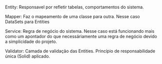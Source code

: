 Entity: Responsavel por refletir tabelas, comportamentos do sistema.

Mapper: Faz o mapeamento de uma classe para outra. Nesse caso DataSets para Entities

Service: Regra de negócio do sistema. Nesse caso está funcionando mais como um apontador do que necessáriamente uma regra de negócio devido a simplicidade do projeto.

Validator: Camada de validação das Entities. Princípio de responsabilidade única (Solid) aplicado.

